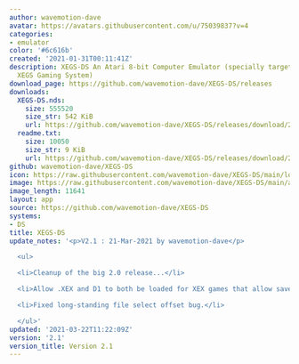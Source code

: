 ```yaml
---
author: wavemotion-dave
avatar: https://avatars.githubusercontent.com/u/75039837?v=4
categories:
- emulator
color: '#6c616b'
created: '2021-01-31T00:11:41Z'
description: XEGS-DS An Atari 8-bit Computer Emulator (specially targeted for the
  XEGS Gaming System)
download_page: https://github.com/wavemotion-dave/XEGS-DS/releases
downloads:
  XEGS-DS.nds:
    size: 555520
    size_str: 542 KiB
    url: https://github.com/wavemotion-dave/XEGS-DS/releases/download/2.1/XEGS-DS.nds
  readme.txt:
    size: 10050
    size_str: 9 KiB
    url: https://github.com/wavemotion-dave/XEGS-DS/releases/download/2.1/readme.txt
github: wavemotion-dave/XEGS-DS
icon: https://raw.githubusercontent.com/wavemotion-dave/XEGS-DS/main/logo.bmp
image: https://raw.githubusercontent.com/wavemotion-dave/XEGS-DS/main/arm9/gfx/bgTop.png
image_length: 11641
layout: app
source: https://github.com/wavemotion-dave/XEGS-DS
systems:
- DS
title: XEGS-DS
update_notes: '<p>V2.1 : 21-Mar-2021 by wavemotion-dave</p>

  <ul>

  <li>Cleanup of the big 2.0 release...</li>

  <li>Allow .XEX and D1 to both be loaded for XEX games that allow save/restore.</li>

  <li>Fixed long-standing file select offset bug.</li>

  </ul>'
updated: '2021-03-22T11:22:09Z'
version: '2.1'
version_title: Version 2.1
---
```


